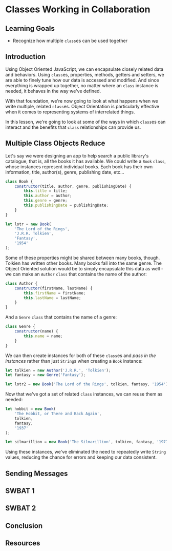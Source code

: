 # Classes Working in Collaboration

## Learning Goals

- Recognize how multiple `class`es can be used together

## Introduction

Using Object Oriented JavaScript, we can encapsulate closely related data and
behaviors. Using `class`es, properties, methods, getters and setters, we are
able to finely tune how our data is accessed and modified. And since everything
is wrapped up together, no matter where an `class` instance is needed, it
behaves in the way we've defined.

With that foundation, we're now going to look at what happens when we write
multiple, related `class`es. Object Orientation is particularly effective
when it comes to representing systems of interrelated things.

In this lesson, we're going to look at some of the ways in which
`class`es can interact and the benefits that `class` relationships can
provide us.

## Multiple Class Objects Reduce

Let's say we were designing an app to help search a public library's catalogue,
that is, all the books it has available. We could write a `Book` `class`, whose
instances represent individual books. Each book has their own information,
title, author(s), genre, publishing date, etc...

```js
class Book {
	constructor(title, author, genre, publishingDate) {
		this.title = title;
		this.author = author;
		this.genre = genre;
		this.publishingDate = publishingDate;
	}
}

let lotr = new Book(
	'The Lord of the Rings',
	'J.R.R. Tolkien',
	'Fantasy',
	'1954'
);
```

Some of these properties might be shared between many books, though. Tolkien has
written other books. Many books fall into the same genre. The Object Oriented
solution would be to simply encapsulate this data as well - we can make an
`Author` `class` that contains the name of the author:

```js
class Author {
	constructor(firstName, lastName) {
		this.firstName = firstName;
		this.lastName = lastName;
	}
}
```

And a `Genre` `class` that contains the name of a genre:

```js
class Genre {
	constructor(name) {
		this.name = name;
	}
}
```

We can then create instances for both of these `class`es and _pass in the
instances_ rather than just `String`s when creating a `Book` instance:

```js
let tolkien = new Author('J.R.R.', 'Tolkien');
let fantasy = new Genre('Fantasy');

let lotr2 = new Book('The Lord of the Rings', tolkien, fantasy, '1954');
```

Now that we've got a set of related `class` instances, we can reuse them as
needed:

```js
let hobbit = new Book(
	'The Hobbit, or There and Back Again',
	tolkien,
	fantasy,
	'1937'
);
```

```js
let silmarillion = new Book('The Silmarillion', tolkien, fantasy, '1977');
```

Using these instances, we've eliminated the need to repeatedly write `String`
values, reducing the chance for errors and keeping our data consistent.

## Sending Messages

## SWBAT 1

## SWBAT 2

## Conclusion

## Resources
